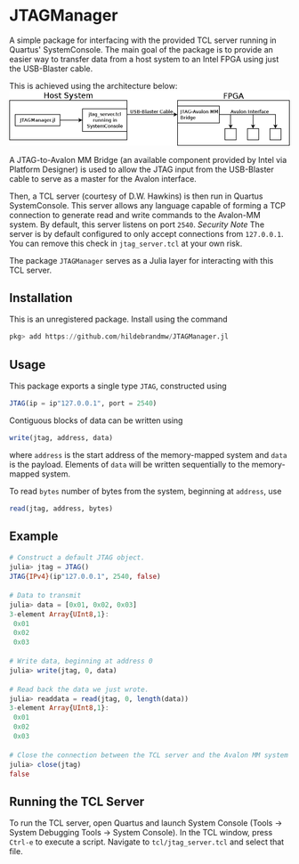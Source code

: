 # JTAGManager

A simple package for interfacing with the provided TCL server running in Quartus'
SystemConsole. The main goal of the package is to provide an easier way to 
transfer data from a host system to an Intel FPGA using just the USB-Blaster
cable.

This is achieved using the architecture below:
![System Architecture](./img/arch.png)

A JTAG-to-Avalon MM Bridge (an available component provided by Intel via
Platform Designer) is used to allow the JTAG input from the USB-Blaster cable
to serve as a master for the Avalon interface.

Then, a TCL server (courtesy of D.W. Hawkins) is then run in Quartus 
SystemConsole. This server allows any language capable of forming a TCP 
connection to generate read and write commands to the Avalon-MM system. By
default, this server listens on port `2540`.
*Security Note* The server is by default configured to only accept connections
from `127.0.0.1`. You can remove this check in `jtag_server.tcl` at your own 
risk.

The package `JTAGManager` serves as a Julia layer for interacting with this
TCL server.

## Installation

This is an unregistered package. Install using the command
```julia
pkg> add https://github.com/hildebrandmw/JTAGManager.jl
```

## Usage

This package exports a single type `JTAG`, constructed using
```julia
JTAG(ip = ip"127.0.0.1", port = 2540)
```

Contiguous blocks of data can be written using
```julia
write(jtag, address, data)
```
where `address` is the start address of the memory-mapped system and `data` is
the payload. Elements of `data` will be written sequentially to the memory-mapped
system.

To read `bytes` number of bytes from the system, beginning at `address`, use
```julia
read(jtag, address, bytes)
```

## Example
```julia
# Construct a default JTAG object.
julia> jtag = JTAG()
JTAG{IPv4}(ip"127.0.0.1", 2540, false)

# Data to transmit
julia> data = [0x01, 0x02, 0x03]
3-element Array{UInt8,1}:
 0x01
 0x02
 0x03

# Write data, beginning at address 0
julia> write(jtag, 0, data)

# Read back the data we just wrote.
julia> readdata = read(jtag, 0, length(data))
3-element Array{UInt8,1}:
 0x01
 0x02
 0x03

# Close the connection between the TCL server and the Avalon MM system
julia> close(jtag)
false
```

## Running the TCL Server
To run the TCL server, open Quartus and launch System Console 
(Tools -> System Debugging Tools -> System Console). In the TCL window, press
`Ctrl-e` to execute a script. Navigate to `tcl/jtag_server.tcl` and select
that file.
